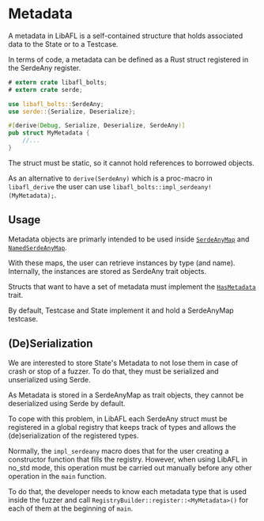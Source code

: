 # Metadata

A metadata in LibAFL is a self-contained structure that holds associated data to the State or to a Testcase.

In terms of code, a metadata can be defined as a Rust struct registered in the SerdeAny register.

```rust
# extern crate libafl_bolts;
# extern crate serde;

use libafl_bolts::SerdeAny;
use serde::{Serialize, Deserialize};

#[derive(Debug, Serialize, Deserialize, SerdeAny)]
pub struct MyMetadata {
    //...
}
```

The struct must be static, so it cannot hold references to borrowed objects.

As an alternative to `derive(SerdeAny)` which is a proc-macro in `libafl_derive` the user can use `libafl_bolts::impl_serdeany!(MyMetadata);`.

## Usage

Metadata objects are primarly intended to be used inside [`SerdeAnyMap`](https://docs.rs/libafl_bolts/latest/libafl_bolts/serdeany/serdeany_registry/struct.SerdeAnyMap.html) and [`NamedSerdeAnyMap`](https://docs.rs/libafl_bolts/latest/libafl_bolts/serdeany/serdeany_registry/struct.NamedSerdeAnyMap.html).

With these maps, the user can retrieve instances by type (and name). Internally, the instances are stored as SerdeAny trait objects.

Structs that want to have a set of metadata must implement the [`HasMetadata`](https://docs.rs/libafl/latest/libafl/state/trait.HasMetadata.html) trait.

By default, Testcase and State implement it and hold a SerdeAnyMap testcase.

## (De)Serialization

We are interested to store State's Metadata to not lose them in case of crash or stop of a fuzzer. To do that, they must be serialized and unserialized using Serde.

As Metadata is stored in a SerdeAnyMap as trait objects, they cannot be deserialized using Serde by default.

To cope with this problem, in LibAFL each SerdeAny struct must be registered in a global registry that keeps track of types and allows the (de)serialization of the registered types.

Normally, the `impl_serdeany` macro does that for the user creating a constructor function that fills the registry. However, when using LibAFL in no_std mode, this operation must be carried out manually before any other operation in the `main` function.

To do that, the developer needs to know each metadata type that is used inside the fuzzer and call `RegistryBuilder::register::<MyMetadata>()` for each of them at the beginning of `main`.
